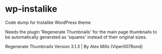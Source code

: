 # wp-instalike
Code dump for Instalike WordPress theme

Needs the plugin 'Regenerate Thumbnails' for the main page thumbnails to be automatically generated as 'squares' instead of their original sizes.

Regenerate Thumbnails Version 3.1.3 | By Alex Mills (Viper007Bond)

